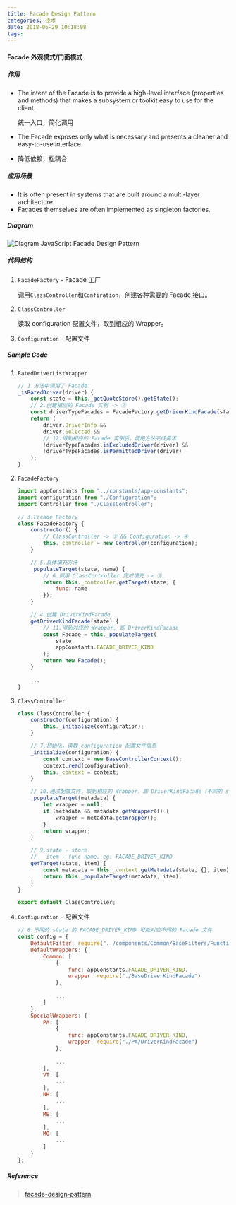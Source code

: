 ```yaml
---
title: Facade Design Pattern
categories: 技术
date: 2018-06-29 10:18:08
tags:
---
```


#### Facade  外观模式/门面模式

##### 作用

- The intent of the Facade is to provide a high-level interface (properties and methods) that makes a subsystem or toolkit easy to use for the client. 

  统一入口，简化调用

- The Facade exposes only what is necessary and presents a cleaner and easy-to-use interface. 

- 降低依赖，松耦合

##### 应用场景

- It is often present in systems that are built around a multi-layer architecture. 
- Facades themselves are often implemented as singleton factories. 

##### Diagram

![Diagram JavaScript Facade  Design Pattern](https://www.dofactory.com/images/diagrams/javascript/javascript-facade.jpg) 

##### 代码结构

1. `FacadeFactory` - Facade 工厂

   调用`ClassController`和`Confiration`，创建各种需要的 Facade 接口。

2. `ClassController`

   读取 configuration 配置文件，取到相应的 Wrapper。

3. `Configuration` - 配置文件

   

##### Sample Code

1. `RatedDriverListWrapper`

   ```javascript
   // 1.方法中调用了 Facade
   _isRatedDriver(driver) {
       const state = this._getQuoteStore().getState();
       // 2.创建相应的 Facade 实例 -> ②
       const driverTypeFacades = FacadeFactory.getDriverKindFacade(state);
       return (
           driver.DriverInfo &&
           driver.Selected &&
           // 12.得到相应的 Facade 实例后，调用方法完成需求
           !driverTypeFacades.isExcludedDriver(driver) &&
           !driverTypeFacades.isPermittedDriver(driver)
       );
   }
   ```

2. `FacadeFactory`

   ```javascript
   import appConstants from "../constants/app-constants";
   import configuration from "./Configuration";
   import Controller from "./ClassController";
   
   // 3.Facade Factory
   class FacadeFactory {
       constructor() {
           // ClassController -> ③ && Configuration -> ④
           this._controller = new Controller(configuration);
       }
   
       // 5.具体填充方法
       _populateTarget(state, name) {
           // 6.调用 ClassController 完成填充 -> ③
           return this._controller.getTarget(state, {
               func: name
           });
       }
   
       // 4.创建 DriverKindFacade
       getDriverKindFacade(state) {
           // 11.得到对应的 Wrapper, 即 DriverKindFacade
           const Facade = this._populateTarget(
               state,
               appConstants.FACADE_DRIVER_KIND
           );
           return new Facade();
       }
       
       ...
   }
   ```

3. `ClassController`

   ```javascript
   class ClassController {
       constructor(configuration) {
           this._initialize(configuration);
       }
   
       // 7.初始化，读取 configuration 配置文件信息
       _initialize(configuration) {
           const context = new BaseControllerContext();
           context.read(configuration);
           this._context = context;
       }
   
       // 10.通过配置文件，取到相应的 Wrapper，即 DriverKindFacade（不同的 state 可能对应不同的 Facade）
       _populateTarget(metadata) {
           let wrapper = null;
           if (metadata && metadata.getWrapper()) {
               wrapper = metadata.getWrapper();
           }
           return wrapper;
       }
   
       // 9.state - store
       //   item - func name, eg: FACADE_DRIVER_KIND
       getTarget(state, item) {
           const metadata = this._context.getMetadata(state, {}, item);
           return this._populateTarget(metadata, item);
       }
   }
   
   export default ClassController;
   ```

4. `Configuration` - 配置文件

   ```javascript
   // 8.不同的 state 的 FACADE_DRIVER_KIND 可能对应不同的 Facade 文件
   const config = {
       DefaultFilter: require("../components/Common/BaseFilters/FunctionFilter"),
       DefaultWrappers: {
           Common: [
               {
                   func: appConstants.FACADE_DRIVER_KIND,
                   wrapper: require("./BaseDriverKindFacade")
               },
               
               ...
           ]
       },
       SpecialWrappers: {
           PA: [
               {
                   func: appConstants.FACADE_DRIVER_KIND,
                   wrapper: require("./PA/DriverKindFacade")
               },
               
               ...
           ],
           VT: [
               ...
           ],
           NH: [
               ...
           ],
           ME: [
               ...
           ],
           MO: [
               ...
           ]
       }
   };
   ```

   



##### Reference

> [facade-design-pattern](https://www.dofactory.com/javascript/facade-design-pattern)
